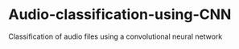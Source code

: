 # Audio-classification-using-CNN
Classification of audio files using a convolutional neural network
